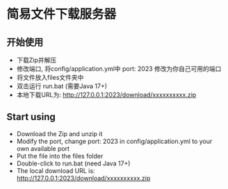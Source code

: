 # 简易文件下载服务器

## 开始使用

* 下载Zip并解压
* 修改端口, 将config/application.yml中 port: 2023 修改为你自己可用的端口
* 将文件放入files文件夹中
* 双击运行 run.bat (需要Java 17+)
* 本地下载URL为: http://127.0.0.1:2023/download/xxxxxxxxxx.zip

## Start using

* Download the Zip and unzip it
* Modify the port, change port: 2023 in config/application.yml to your own available port
* Put the file into the files folder
* Double-click to run.bat (need Java 17+)
* The local download URL is: http://127.0.0.1:2023/download/xxxxxxxxxx.zip